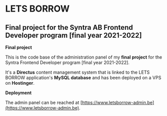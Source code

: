 # LETS BORROW

## Final project for the Syntra AB Frontend Developer program [final year 2021-2022]

**Final project**

This is the code base of the administration panel of my **final project** for the Syntra Frontend Developer program [final year 2021-2022].

It's a **Directus** content management system that is linked to the LETS BORROW application's **MySQL database** and has been deployed on a VPS on **Hostinger**.

**Deployment**

The admin panel can be reached at [https://www.letsborrow-admin.be](https://www.letsborrow-admin.be).
